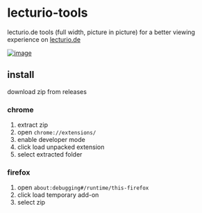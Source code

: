 # lecturio-tools

lecturio.de tools (full width, picture in picture) for a better viewing experience on [lecturio.de](https://www.lecturio.de/)

[![image](https://user-images.githubusercontent.com/45885696/117547162-6edea000-b02e-11eb-94c0-7cf731d49f1a.png)](https://chrome.google.com/webstore/detail/lecturiode-tools/iigkpholhicbchaminkolodgiapbpbap?hl=de)


## install

download zip from releases
### chrome

1. extract zip
2. open `chrome://extensions/`
3. enable developer mode
4. click load unpacked extension
5. select extracted folder

### firefox

1. open `about:debugging#/runtime/this-firefox`
2. click load temporary add-on
3. select zip
